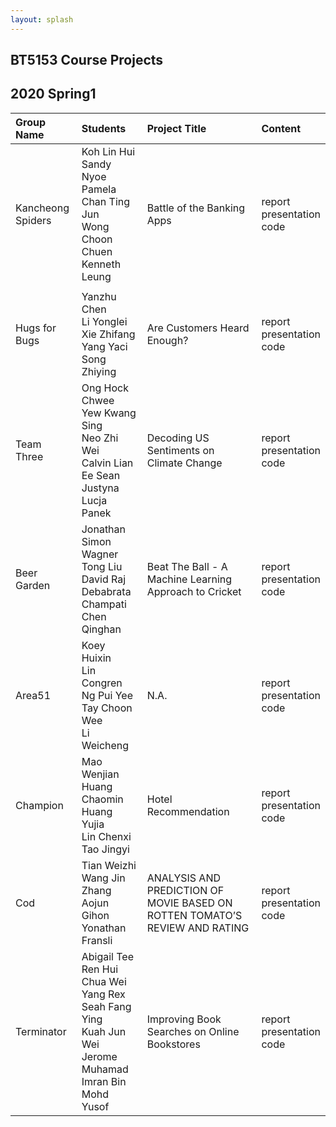 ```yaml
---
layout: splash
---
```

## BT5153 Course Projects

## 2020 Spring1

| Group Name | Students | Project Title | Content |
| :-------    | :-------    | :-------     | :------- |
| Kancheong Spiders  | Koh Lin Hui <br /> Sandy Nyoe <br /> Pamela Chan Ting Jun <br />  Wong Choon Chuen <br /> Kenneth Leung|   Battle of the Banking Apps     |report <br /> presentation <br /> code <br />|
|  | | | |
| Hugs for Bugs | Yanzhu Chen <br /> Li Yonglei <br /> Xie Zhifang <br /> Yang Yaci <br /> Song Zhiying|  Are Customers Heard Enough? |report <br /> presentation <br /> code <br />|
| Team Three  | Ong Hock Chwee <br /> Yew Kwang Sing <br /> Neo Zhi Wei <br /> Calvin Lian Ee Sean <br /> Justyna Lucja Panek |   Decoding US Sentiments on Climate Change    |report <br /> presentation <br /> code <br />|
| Beer Garden  | Jonathan Simon Wagner <br /> Tong Liu <br /> David Raj <br /> Debabrata Champati <br /> Chen Qinghan|   Beat The Ball - A Machine Learning Approach to Cricket     |report <br /> presentation <br /> code <br />|
| Area51  | Koey Huixin <br /> Lin Congren <br /> Ng Pui Yee <br /> Tay Choon Wee <br /> Li Weicheng|   N.A.     |report <br /> presentation <br /> code <br />|
| Champion  | Mao Wenjian <br /> Huang Chaomin <br /> Huang Yujia <br /> Lin Chenxi <br /> Tao Jingyi| Hotel Recommendation |report <br /> presentation <br /> code <br />|
| Cod  | Tian Weizhi <br /> Wang Jin <br /> Zhang Aojun <br /> Gihon Yonathan Fransli| ANALYSIS AND PREDICTION OF MOVIE BASED ON ROTTEN TOMATO’S REVIEW AND RATING | report <br /> presentation <br /> code <br />|
| Terminator  | Abigail Tee Ren Hui <br /> Chua Wei Yang Rex <br /> Seah Fang Ying <br /> Kuah Jun Wei Jerome <br /> Muhamad Imran Bin Mohd Yusof| Improving Book Searches on Online Bookstores |report <br /> presentation <br /> code <br />|
